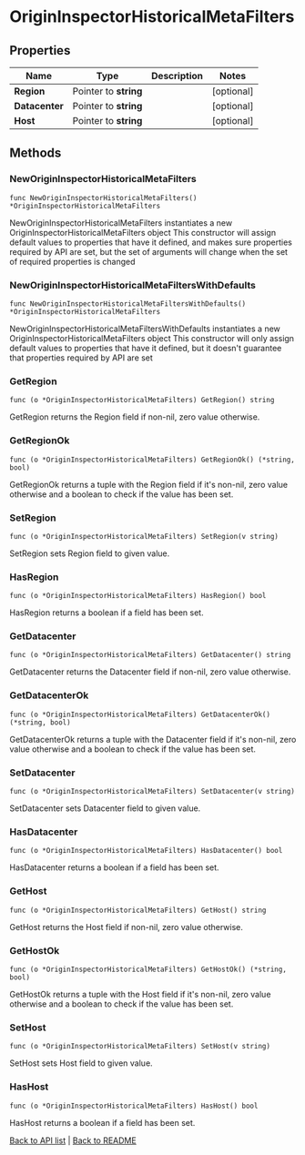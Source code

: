 # OriginInspectorHistoricalMetaFilters

## Properties

Name | Type | Description | Notes
------------ | ------------- | ------------- | -------------
**Region** | Pointer to **string** |  | [optional] 
**Datacenter** | Pointer to **string** |  | [optional] 
**Host** | Pointer to **string** |  | [optional] 

## Methods

### NewOriginInspectorHistoricalMetaFilters

`func NewOriginInspectorHistoricalMetaFilters() *OriginInspectorHistoricalMetaFilters`

NewOriginInspectorHistoricalMetaFilters instantiates a new OriginInspectorHistoricalMetaFilters object
This constructor will assign default values to properties that have it defined,
and makes sure properties required by API are set, but the set of arguments
will change when the set of required properties is changed

### NewOriginInspectorHistoricalMetaFiltersWithDefaults

`func NewOriginInspectorHistoricalMetaFiltersWithDefaults() *OriginInspectorHistoricalMetaFilters`

NewOriginInspectorHistoricalMetaFiltersWithDefaults instantiates a new OriginInspectorHistoricalMetaFilters object
This constructor will only assign default values to properties that have it defined,
but it doesn't guarantee that properties required by API are set

### GetRegion

`func (o *OriginInspectorHistoricalMetaFilters) GetRegion() string`

GetRegion returns the Region field if non-nil, zero value otherwise.

### GetRegionOk

`func (o *OriginInspectorHistoricalMetaFilters) GetRegionOk() (*string, bool)`

GetRegionOk returns a tuple with the Region field if it's non-nil, zero value otherwise
and a boolean to check if the value has been set.

### SetRegion

`func (o *OriginInspectorHistoricalMetaFilters) SetRegion(v string)`

SetRegion sets Region field to given value.

### HasRegion

`func (o *OriginInspectorHistoricalMetaFilters) HasRegion() bool`

HasRegion returns a boolean if a field has been set.

### GetDatacenter

`func (o *OriginInspectorHistoricalMetaFilters) GetDatacenter() string`

GetDatacenter returns the Datacenter field if non-nil, zero value otherwise.

### GetDatacenterOk

`func (o *OriginInspectorHistoricalMetaFilters) GetDatacenterOk() (*string, bool)`

GetDatacenterOk returns a tuple with the Datacenter field if it's non-nil, zero value otherwise
and a boolean to check if the value has been set.

### SetDatacenter

`func (o *OriginInspectorHistoricalMetaFilters) SetDatacenter(v string)`

SetDatacenter sets Datacenter field to given value.

### HasDatacenter

`func (o *OriginInspectorHistoricalMetaFilters) HasDatacenter() bool`

HasDatacenter returns a boolean if a field has been set.

### GetHost

`func (o *OriginInspectorHistoricalMetaFilters) GetHost() string`

GetHost returns the Host field if non-nil, zero value otherwise.

### GetHostOk

`func (o *OriginInspectorHistoricalMetaFilters) GetHostOk() (*string, bool)`

GetHostOk returns a tuple with the Host field if it's non-nil, zero value otherwise
and a boolean to check if the value has been set.

### SetHost

`func (o *OriginInspectorHistoricalMetaFilters) SetHost(v string)`

SetHost sets Host field to given value.

### HasHost

`func (o *OriginInspectorHistoricalMetaFilters) HasHost() bool`

HasHost returns a boolean if a field has been set.


[Back to API list](../README.md#documentation-for-api-endpoints) | [Back to README](../README.md)


